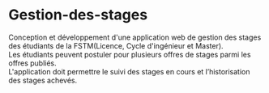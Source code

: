 # Gestion-des-stages
Conception et développement d'une application web de gestion des stages des étudiants de la FSTM(Licence, Cycle d'ingénieur et Master).<br>
Les étudiants peuvent postuler pour plusieurs offres de stages parmi les offres publiés.<br>
L'application doit permettre le suivi des stages en cours et l’historisation des stages achevés.
